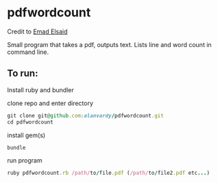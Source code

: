 # pdfwordcount

Credit to [Emad Elsaid](https://gist.github.com/emad-elsaid/9722831)

Small program that takes a pdf, outputs text. Lists line and word count in command line.

## To run:

Install ruby and bundler

clone repo and enter directory

```ruby
git clone git@github.com:alanvardy/pdfwordcount.git
cd pdfwordcount
```

install gem(s)

```ruby
bundle
```

run program

```ruby
ruby pdfwordcount.rb /path/to/file.pdf (/path/to/file2.pdf etc...)
```